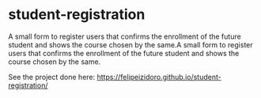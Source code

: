 # student-registration
A small form to register users that confirms the enrollment of the future student and shows the course chosen by the same.A small form to register users that confirms 
the enrollment of the future student and shows the course chosen by the same.

See the project done here: https://felipeizidoro.github.io/student-registration/

